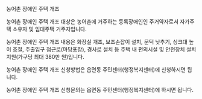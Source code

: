 농어촌 장애인 주택 개조

농어촌 장애인 주택 개조 대상은 농어촌에 거주하는 등록장애인인 주거약자로서 자가주택 소유자 및 임대주택 거주자입니다.

농어촌 장애인 주택 개조 내용은 화장실 개조, 보조손잡이 설치, 문턱 낮추기, 싱크대 높이 조절, 주출입구 접근로(마당포장), 경사로 설치 등 주택 내 편의시설 및 안전장치 설치 지원(가구당 최대 380만 원)입니다.

농어촌 장애인 주택 개조 신청방법은 읍면동 주민센터(행정복지센터)에 신청하시면 됩니다.

농어촌 장애인 주택 개조 신청문의는 읍면동 주민센터(행정복지센터)에 하시면 됩니다.
